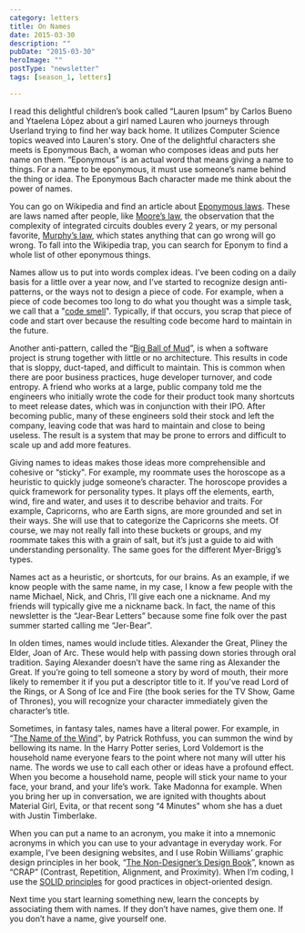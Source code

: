 ```yaml
---
category: letters
title: On Names
date: 2015-03-30
description: ""
pubDate: "2015-03-30"
heroImage: ""
postType: "newsletter"
tags: [season_1, letters]

---
```




I read this delightful children’s book called “Lauren Ipsum” by Carlos Bueno and Ytaelena López about a girl named Lauren who journeys through Userland trying to find her way back home. It utilizes Computer Science topics weaved into Lauren's story. One of the delightful characters she meets is Eponymous Bach, a woman who composes ideas and puts her name on them. “Eponymous” is an actual word that means giving a name to things. For a name to be eponymous, it must use someone’s name behind the thing or idea. The Eponymous Bach character made me think about the power of names.

You can go on Wikipedia and find an article about [Eponymous laws](https://en.wikipedia.org/wiki/List_of_eponymous_laws). These are laws named after people, like [Moore’s law](https://en.wikipedia.org/wiki/Moore%27s_law), the observation that the complexity of integrated circuits doubles every 2 years, or my personal favorite, [Murphy’s law](https://en.wikipedia.org/wiki/Murphy%27s_law), which states anything that can go wrong will go wrong. To fall into the Wikipedia trap, you can search for Eponym to find a whole list of other eponymous things.

Names allow us to put into words complex ideas. I’ve been coding on a daily basis for a little over a year now, and I’ve started to recognize design anti-patterns, or the ways not to design a piece of code. For example, when a piece of code becomes too long to do what you thought was a simple task, we call that a "[code smell](https://en.wikipedia.org/wiki/Code_smell)". Typically, if that occurs, you scrap that piece of code and start over because the resulting code become hard to maintain in the future.

Another anti-pattern, called the “[Big Ball of Mud](https://www.laputan.org/mud/)”, is when a software project is strung together with little or no architecture. This results in code that is sloppy, duct-taped, and difficult to maintain. This is common when there are poor business practices, huge developer turnover, and code entropy. A friend who works at a large, public company told me the engineers who initially wrote the code for their product took many shortcuts to meet release dates, which was in conjunction with their IPO. After becoming public, many of these engineers sold their stock and left the company, leaving code that was hard to maintain and close to being useless. The result is a system that may be prone to errors and difficult to scale up and add more features.

Giving names to ideas makes those ideas more comprehensible and cohesive or “sticky". For example, my roommate uses the horoscope as a heuristic to quickly judge someone’s character. The horoscope provides a quick framework for personality types. It plays off the elements, earth, wind, fire and water, and uses it to describe behavior and traits. For example, Capricorns, who are Earth signs, are more grounded and set in their ways. She will use that to categorize the Capricorns she meets. Of course, we may not really fall into these buckets or groups, and my roommate takes this with a grain of salt, but it’s just a guide to aid with understanding personality. The same goes for the different Myer-Brigg’s types.

Names act as a heuristic, or shortcuts, for our brains. As an example, if we know people with the same name, in my case, I know a few people with the name Michael, Nick, and Chris, I’ll give each one a nickname. And my friends will typically give me a nickname back. In fact, the name of this newsletter is the “Jear-Bear Letters” because some fine folk over the past summer started calling me “Jer-Bear”.

In olden times, names would include titles. Alexander the Great, Pliney the Elder, Joan of Arc. These would help with passing down stories through oral tradition. Saying Alexander doesn’t have the same ring as Alexander the Great. If you’re going to tell someone a story by word of mouth, their more likely to remember it if you put a descriptor title to it. If you’ve read Lord of the Rings, or A Song of Ice and Fire (the book series for the TV Show, Game of Thrones), you will recognize your character immediately given the character’s title.

Sometimes, in fantasy tales, names have a literal power. For example, in “[The Name of the Wind](https://www.amazon.com/The-Name-Wind-Kingkiller-Chronicle/dp/0756404746)”, by Patrick Rothfuss, you can summon the wind by bellowing its name. In the Harry Potter series, Lord Voldemort is the household name everyone fears to the point where not many will utter his name. The words we use to call each other or ideas have a profound effect. When you become a household name, people will stick your name to your face, your brand, and your life’s work. Take Madonna for example. When you bring her up in conversation, we are ignited with thoughts about Material Girl, Evita, or that recent song “4 Minutes” whom she has a duet with Justin Timberlake.

When you can put a name to an acronym, you make it into a mnemonic acronyms in which you  can use to your advantage in everyday work. For example, I’ve been designing websites, and I use Robin Williams’ graphic design principles in her book, “[The Non-Designer’s Design Book](https://www.amazon.com/Non-Designers-Design-Book-4th/dp/0133966151/)”, known as “CRAP” (Contrast, Repetition, Alignment, and Proximity). When I’m coding, I use the [SOLID principles](https://en.wikipedia.org/wiki/SOLID_%28object-oriented_design%29) for good practices in object-oriented design.

Next time you start learning something new, learn the concepts by associating them with names. If they don’t have names, give them one. If you don’t have a name, give yourself one.
